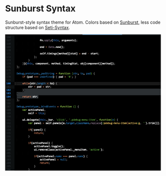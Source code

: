 # Sunburst Syntax

Sunburst-style syntax theme for Atom. Colors based on [Sunburst](http://colorsublime.com/theme/Sunburst),
less code structure based on [Seti-Syntax](https://github.com/jesseweed/seti-syntax).

![Screenshot](screenshot.png)
